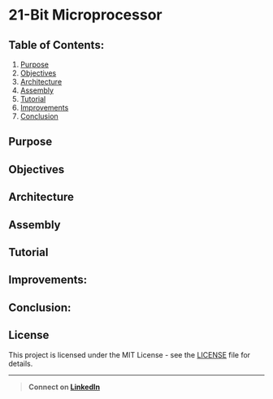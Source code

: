 # 21-Bit Microprocessor
## Table of Contents:
1. [Purpose](#Purpose)
2. [Objectives](#Objectives)
3. [Architecture](#Architecture)
4. [Assembly](#Assembly)
5. [Tutorial](#Tutorial)
6. [Improvements](#Improvements)
7. [Conclusion](#Conclusion)

## Purpose

## Objectives

## Architecture

## Assembly

## Tutorial

## Improvements:

## Conclusion:

## License
This project is licensed under the MIT License - see the [LICENSE](LICENSE) file for details.

---
> **Connect on [LinkedIn](https://linkedin.com/in/username](https://www.linkedin.com/in/harrison-stokes/))**

